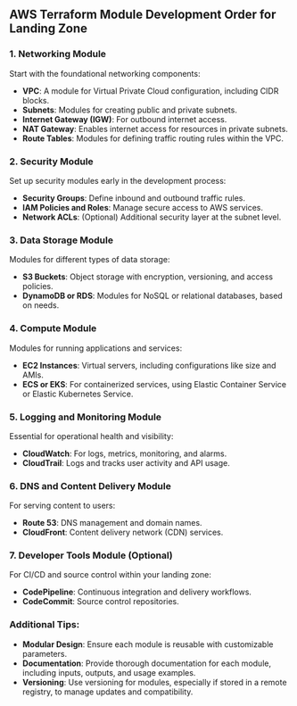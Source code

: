 ## AWS Terraform Module Development Order for Landing Zone

### 1. **Networking Module**
Start with the foundational networking components:
- **VPC**: A module for Virtual Private Cloud configuration, including CIDR blocks.
- **Subnets**: Modules for creating public and private subnets.
- **Internet Gateway (IGW)**: For outbound internet access.
- **NAT Gateway**: Enables internet access for resources in private subnets.
- **Route Tables**: Modules for defining traffic routing rules within the VPC.

### 2. **Security Module**
Set up security modules early in the development process:
- **Security Groups**: Define inbound and outbound traffic rules.
- **IAM Policies and Roles**: Manage secure access to AWS services.
- **Network ACLs**: (Optional) Additional security layer at the subnet level.

### 3. **Data Storage Module**
Modules for different types of data storage:
- **S3 Buckets**: Object storage with encryption, versioning, and access policies.
- **DynamoDB or RDS**: Modules for NoSQL or relational databases, based on needs.

### 4. **Compute Module**
Modules for running applications and services:
- **EC2 Instances**: Virtual servers, including configurations like size and AMIs.
- **ECS or EKS**: For containerized services, using Elastic Container Service or Elastic Kubernetes Service.

### 5. **Logging and Monitoring Module**
Essential for operational health and visibility:
- **CloudWatch**: For logs, metrics, monitoring, and alarms.
- **CloudTrail**: Logs and tracks user activity and API usage.

### 6. **DNS and Content Delivery Module**
For serving content to users:
- **Route 53**: DNS management and domain names.
- **CloudFront**: Content delivery network (CDN) services.

### 7. **Developer Tools Module** (Optional)
For CI/CD and source control within your landing zone:
- **CodePipeline**: Continuous integration and delivery workflows.
- **CodeCommit**: Source control repositories.

### Additional Tips:
- **Modular Design**: Ensure each module is reusable with customizable parameters.
- **Documentation**: Provide thorough documentation for each module, including inputs, outputs, and usage examples.
- **Versioning**: Use versioning for modules, especially if stored in a remote registry, to manage updates and compatibility.